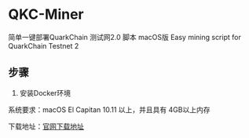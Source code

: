# QKC-Miner
简单一键部署QuarkChain 测试网2.0 脚本 macOS版
Easy mining script for QuarkChain Testnet 2

## 步骤
1. 安装Docker环境

系统要求：macOS El Capitan 10.11 以上，并且具有 4GB以上内存

下载地址：[官网下载地址](https://store.docker.com/editions/community/docker-ce-desktop-mac)
